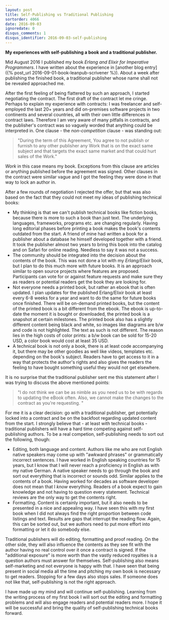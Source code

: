 ```yaml
---
layout: post
title: Self-Publishing vs Traditional Publishing
sortorder: 4066
date: 2016-09-03
ignoredate: 0
disqus_comments: 1
disqus_identifier: 2016-09-03-self-publishing
---
```


**My experiences with self-publishing a book and a traditional publisher.**

Mid August 2016 I published my book *Erlang and Elixir for Imperative Programmers*. I have written about the experience in [another blog entry]({% post_url 2016-09-01-book-leanpub-scrivener %}). About a week after publishing the finished book, a traditional publisher whose name shall not be revealed approached me.

After the first feeling of being flattered by such an approach, I started negotiating the contract. The first draft of the contract let me cringe. Perhaps to explain my experience with contracts: I was freelancer and self-employed the last 20+ years and did on-premises software projects in two continents and several countries, all with their own little differences in contract laws. Therefore I am very aware of many pitfalls in contracts, and the publisher's contract was so vaguely worded that anything could be interpreted in. One clause - the *non-competition* clause - was standing out:

> "During the term of this Agreement, You agree to not publish or furnish to any other publisher any Work that is on the exact same subject and that targets the exact same market and that could hurt sales of the Work."

*Work* in this case means my book. Exceptions from this clause are articles or anything published before the agreement was signed. Other clauses in the contract were similar vague and I got the feeling they were done in that way to lock an author in.

After a few rounds of negotiation I rejected the offer, but that was also based on the fact that they could not meet my ideas of publishing technical books:

* My thinking is that we can't publish technical books like fiction books, because there is more to such a book than just text. The underlying languages, frameworks, programs etc. are changing regularly. Having long editorial phases before printing a book makes the book's contents outdated from the start. A friend of mine had written a book for a publisher about a database he himself developed together with a friend. It took the publisher almost two years to bring this book into the catalog and on Safari for online reading. Needless to say it was not a success.
* The community should be integrated into the decision about the contents of the book. This was not done a lot with my *Erlang/Elixir* book, but I plan to do this much more with future books. It is an approach similar to open source projects where features are proposed. Participants can vote for or against feature requests and make sure they as readers or potential readers get the book they are looking for.
* Not everyone needs a printed book, but rather an ebook that is often updated. I plan updates for the published Erlang/Elixir book at least every 6-8 weeks for a year and want to do the same for future books once finished. There will be on-demand printed books, but the content of the printed book is a bit different from the ebook. The ebook is up-to-date the moment it is bought or downloaded, the printed book is a snapshot at certain milestones. The printed book also has a slightly different content being black and white, so images like diagrams are b/w and code is not highlighted. The text as such is not different. The reason lies in the high costs of color prints: a b/w book can be sold for 15-20 USD, a color book would cost at least 35 USD.
* A technical book is not only a book, there is at least code accompanying it, but there may be other goodies as well like videos, templates etc. depending on the book's subject. Readers have to get access to it in a way that protects the author's rights and also gives the readers the feeling to have bought something useful they would not get elsewhere.

It is no surprise that the traditional publisher sent me this statement after I was trying to discuss the above mentioned points:

> "I do not think we can be as nimble as you need us to be with regards to updating the eBook often.  Also, we cannot make the changes to the contract as you're requesting. "

For me it is a clear decision: go with a traditional publisher, get potentially locked into a contract and be on the backfoot regarding updated content from the start. I strongly believe that - at least with technical books - traditional publishers will have a hard time competing against self-publishing authors. To be a real competion, self-publishing needs to sort out the following, though:

* Editing, both language and content. Authors like me who are not English native speakers may come up with "awkward phrases" or grammatically incorrect sentences. I have worked in English speaking countries for 15 years, but I know that I will never reach a proficiency in English as with my native German. A native speaker needs to go through the book and sort out everything that is incorrect or sounds odd. Similar applies to the contents of a book. Having worked for decades as software developer does not mean that I *know* everything. Readers of a book expect to gain knowledge and not having to question every statement. Technical reviews are the only way to get the contents right.
* Formatting. Content is certainly important, but it also needs to be presented in a nice and appealing way. I have seen this with my first book when I did not always find the right proportion between code listings and text. Results are gaps that interrupt the reading flow. Again, this can be sorted out, but we authors need to put more effort into formatting or let it do somebody else.

Traditional publishers will do editing, formatting and proof reading. On the other side, they will also influence the contents as they see fit with the author having no real control over it once a contract is signed. If the "additional exposure" is more worth than the vastly reduced royalties is a question authors must answer for themselves. Self-publishing also means self-marketing and not everyone is happy with that. I have seen that being present in social media all the time and pitching my own book is necessary to get readers. Stopping for a few days also stops sales. If someone does not like that, self-publishing is not the right approach.

I have made up my mind and will continue self-publishing. Learning from the writing process of my first book I will sort out the editing and formatting problems and will also engage readers and potential readers more. I hope it will be successful and bring the quality of self-publishing technical books forward.
